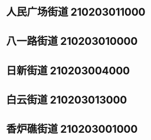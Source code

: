 # 人民广场街道 210203011000
# 八一路街道 210203010000
# 日新街道 210203004000
# 白云街道 210203013000
# 香炉礁街道 210203001000
